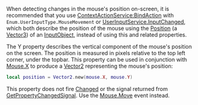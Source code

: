 When detecting changes in the mouse's position on-screen, it is recommended that you use [ContextActionService:BindAction](https://developer.roblox.com/en-us/api-reference/function/ContextActionService/BindAction) with `Enum.UserInputType.MouseMovement` or [UserInputService.InputChanged](https://developer.roblox.com/en-us/api-reference/event/UserInputService/InputChanged), which both describe the position of the mouse using the [Position](https://developer.roblox.com/en-us/api-reference/property/InputObject/Position) (a [Vector3](https://developer.roblox.com/en-us/api-reference/datatype/Vector3)) of an [InputObject](https://developer.roblox.com/en-us/api-reference/class/InputObject), instead of using this and related properties.

The Y property describes the vertical component of the mouse's position on the screen. The position is measured in pixels relative to the top left corner, under the topbar. This property can be used in conjunction with [Mouse.X](https://developer.roblox.com/en-us/api-reference/property/Mouse/X) to produce a [Vector2](https://developer.roblox.com/en-us/api-reference/datatype/Vector2) representing the mouse's position:

```Lua
local position = Vector2.new(mouse.X, mouse.Y)
``` 

This property does not fire [Changed](https://developer.roblox.com/en-us/api-reference/event/Instance/Changed) or the signal returned from [GetPropertyChangedSignal](https://developer.roblox.com/en-us/api-reference/function/Instance/GetPropertyChangedSignal). Use the [Mouse.Move](https://developer.roblox.com/en-us/api-reference/event/Mouse/Move) event instead.